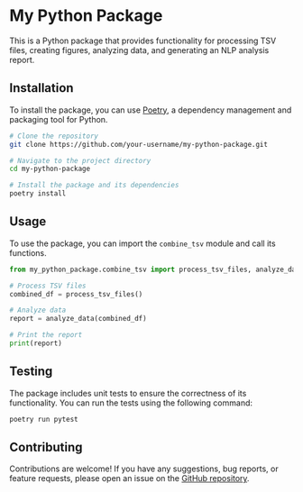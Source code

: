 # My Python Package

This is a Python package that provides functionality for processing TSV files, creating figures, analyzing data, and generating an NLP analysis report.

## Installation

To install the package, you can use [Poetry](https://python-poetry.org/), a dependency management and packaging tool for Python.

```bash
# Clone the repository
git clone https://github.com/your-username/my-python-package.git

# Navigate to the project directory
cd my-python-package

# Install the package and its dependencies
poetry install
```

## Usage

To use the package, you can import the `combine_tsv` module and call its functions.

```python
from my_python_package.combine_tsv import process_tsv_files, analyze_data

# Process TSV files
combined_df = process_tsv_files()

# Analyze data
report = analyze_data(combined_df)

# Print the report
print(report)
```

## Testing

The package includes unit tests to ensure the correctness of its functionality. You can run the tests using the following command:

```bash
poetry run pytest
```

## Contributing

Contributions are welcome! If you have any suggestions, bug reports, or feature requests, please open an issue on the [GitHub repository](https://github.com/your-username/my-python-package).